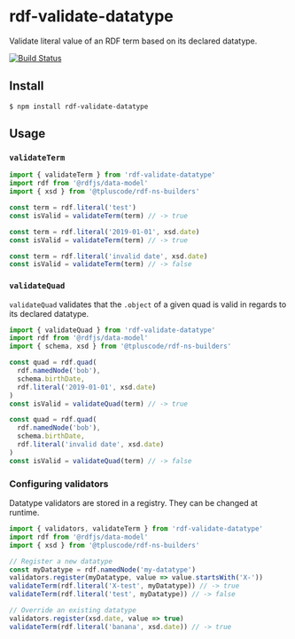 
# rdf-validate-datatype

Validate literal value of an RDF term based on its declared datatype.

[![Build Status](https://travis-ci.org/zazuko/rdf-validate-datatype.svg?branch=master)](https://travis-ci.org/zazuko/rdf-validate-datatype)


## Install

`$ npm install rdf-validate-datatype`


## Usage

### `validateTerm`

```javascript
import { validateTerm } from 'rdf-validate-datatype'
import rdf from '@rdfjs/data-model'
import { xsd } from '@tpluscode/rdf-ns-builders'

const term = rdf.literal('test')
const isValid = validateTerm(term) // -> true

const term = rdf.literal('2019-01-01', xsd.date)
const isValid = validateTerm(term) // -> true

const term = rdf.literal('invalid date', xsd.date)
const isValid = validateTerm(term) // -> false
```

### `validateQuad`

`validateQuad` validates that the `.object` of a given quad is valid in regards
to its declared datatype.

```javascript
import { validateQuad } from 'rdf-validate-datatype'
import rdf from '@rdfjs/data-model'
import { schema, xsd } from '@tpluscode/rdf-ns-builders'

const quad = rdf.quad(
  rdf.namedNode('bob'),
  schema.birthDate,
  rdf.literal('2019-01-01', xsd.date)
)
const isValid = validateQuad(term) // -> true

const quad = rdf.quad(
  rdf.namedNode('bob'),
  schema.birthDate,
  rdf.literal('invalid date', xsd.date)
)
const isValid = validateQuad(term) // -> false
```

### Configuring validators

Datatype validators are stored in a registry. They can be changed at runtime.

```javascript
import { validators, validateTerm } from 'rdf-validate-datatype'
import rdf from '@rdfjs/data-model'
import { xsd } from '@tpluscode/rdf-ns-builders'

// Register a new datatype
const myDatatype = rdf.namedNode('my-datatype')
validators.register(myDatatype, value => value.startsWith('X-'))
validateTerm(rdf.literal('X-test', myDatatype)) // -> true
validateTerm(rdf.literal('test', myDatatype)) // -> false

// Override an existing datatype
validators.register(xsd.date, value => true)
validateTerm(rdf.literal('banana', xsd.date)) // -> true
```

